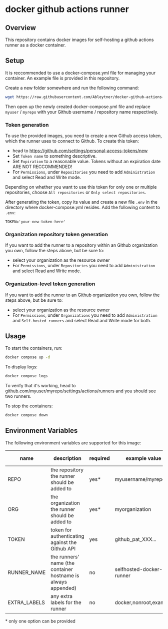 # docker github actions runner

## Overview

This repository contains docker images for self-hosting a github actions runner as a docker container. 

## Setup

It is reccommended to use a docker-compose.yml file for managing your container. An example file is provided in this repository.

Create a new folder somewhere and run the following command:
```bash
wget https://raw.githubusercontent.com/Ableytner/docker-github-actions-runner/refs/heads/main/docker-compose.yml
```
Then open up the newly created docker-compose.yml file and replace `myuser` / `myrepo` with your Github username / repository name respectively.

### Token generation

To use the provided images, you need to create a new Github access token, which the runner uses to connect to Github.
To create this token:
* head to https://github.com/settings/personal-access-tokens/new
* Set `Token name` to something descriptive.
* Set `Expiration` to a reasonable value. Tokens without an expiration date ARE NOT RECCOMMENDED!
* For `Permissions`, under `Repositories` you need to add `Administration` and select Read and Write mode.

Depending on whether you want to use this token for only one or multiple repositories, choose `All repositories` or `Only select repositories`.

After generating the token, copy its value and create a new file `.env` in the directory where docker-compose.yml resides.
Add the following content to `.env`:
```text
TOKEN='your-new-token-here'
```

### Organization repository token generation

If you want to add the runner to a repository within an Github organization you own, follow the steps above, but be sure to:
* select your organization as the resource owner
* For `Permissions`, under `Repositories` you need to add `Administration` and select Read and Write mode.

### Organization-level token generation

If you want to add the runner to an Github organization you own, follow the steps above, but be sure to:
* select your organization as the resource owner
* For `Permissions`, under `Organizations` you need to add `Administration` and `Self-hosted runners` and select Read and Write mode for both.

## Usage

To start the containers, run:
```bash
docker compose up -d
```

To display logs:
```bash
docker compose logs
```

To verify that it's working, head to github.com/myuser/myrepo/settings/actions/runners and you should see two runners.

To stop the containers:
```bash
docker compose down
```

## Environment Variables

The following environment variables are supported for this image:

| name | description | required | example value | default value |
| --- | --- | --- | --- | --- |
| REPO | the repository the runner should be added to | yes* | myusername/myrepo | / |
| ORG | the organization the runner should be added to | yes* | myorganization | / |
| TOKEN | token for authenticating against the Github API | yes | github_pat_XXX... | / |
| RUNNER_NAME | the runners' name (the container hostname is always appended) | no | selfhosted-docker-runner | runner-ubuntu |
| EXTRA_LABELS | any extra labels for the runner | no | docker,nonroot,example | / |

\* only one option can be provided
